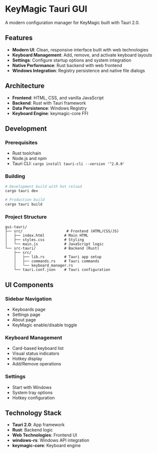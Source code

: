 # KeyMagic Tauri GUI

A modern configuration manager for KeyMagic built with Tauri 2.0.

## Features

- **Modern UI**: Clean, responsive interface built with web technologies
- **Keyboard Management**: Add, remove, and activate keyboard layouts
- **Settings**: Configure startup options and system integration
- **Native Performance**: Rust backend with web frontend
- **Windows Integration**: Registry persistence and native file dialogs

## Architecture

- **Frontend**: HTML, CSS, and vanilla JavaScript
- **Backend**: Rust with Tauri framework
- **Data Persistence**: Windows Registry
- **Keyboard Engine**: keymagic-core FFI

## Development

### Prerequisites

- Rust toolchain
- Node.js and npm
- Tauri CLI: `cargo install tauri-cli --version '^2.0.0'`

### Building

```bash
# Development build with hot reload
cargo tauri dev

# Production build
cargo tauri build
```

### Project Structure

```
gui-tauri/
├── src/                    # Frontend (HTML/CSS/JS)
│   ├── index.html         # Main HTML
│   ├── styles.css         # Styling
│   └── main.js            # JavaScript logic
└── src-tauri/             # Backend (Rust)
    ├── src/
    │   ├── lib.rs         # Tauri app setup
    │   ├── commands.rs    # Tauri commands
    │   └── keyboard_manager.rs
    └── tauri.conf.json    # Tauri configuration
```

## UI Components

### Sidebar Navigation
- Keyboards page
- Settings page
- About page
- KeyMagic enable/disable toggle

### Keyboard Management
- Card-based keyboard list
- Visual status indicators
- Hotkey display
- Add/Remove operations

### Settings
- Start with Windows
- System tray options
- Hotkey configuration

## Technology Stack

- **Tauri 2.0**: App framework
- **Rust**: Backend logic
- **Web Technologies**: Frontend UI
- **windows-rs**: Windows API integration
- **keymagic-core**: Keyboard engine